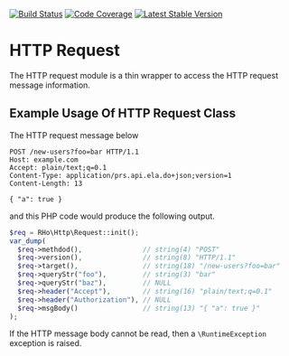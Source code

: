 [![Build Status](https://travis-ci.org/robert-horvath/http-request.svg?branch=develop)](https://travis-ci.org/robert-horvath/http-request)
[![Code Coverage](https://codecov.io/gh/robert-horvath/http-request/branch/develop/graph/badge.svg)](https://codecov.io/gh/robert-horvath/http-request)
[![Latest Stable Version](https://img.shields.io/packagist/v/robert/http-request.svg)](https://packagist.org/packages/robert/http-request)
# HTTP Request
The HTTP request module is a thin wrapper to access the HTTP request message information.
## Example Usage Of HTTP Request Class
The HTTP request message below
```http
POST /new-users?foo=bar HTTP/1.1
Host: example.com
Accept: plain/text;q=0.1
Content-Type: application/prs.api.ela.do+json;version=1
Content-Length: 13

{ "a": true }
```
and this PHP code would produce the following output.
```php
$req = RHo\Http\Request::init();
var_dump(
  $req->methdod(),               // string(4) "POST"
  $req->version(),               // string(8) "HTTP/1.1"
  $req->target(),                // string(18) "/new-users?foo=bar" 
  $req->queryStr("foo"),         // string(3) "bar"
  $req->queryStr("baz"),         // NULL
  $req->header("Accept"),        // string(16) "plain/text;q=0.1"
  $req->header("Authorization"), // NULL
  $req->msgBody()                // string(13) "{ "a": true }"
);
```
If the HTTP message body cannot be read, then a ```\RuntimeException``` exception is raised.
